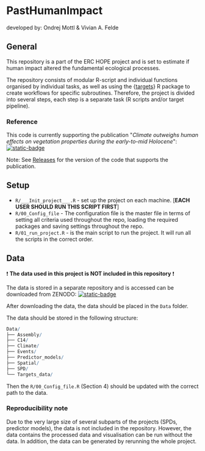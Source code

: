 # PastHumanImpact

developed by: Ondrej Mottl & Vivian A. Felde

## General

This repository is a part of the ERC HOPE project and is set to estimate if human impact altered the fundamental ecological processes.

The repository consists of modular R-script and individual functions organised by individual tasks, as well as using the {[targets](https://books.ropensci.org/targets/)} R package to create workflows for specific subroutines. Therefore, the project is divided into several steps, each step is a separate task (R scripts and/or target pipeline).

### Reference

This code is currently supporting the publication "*Climate outweighs human effects on vegetation properties during the early-to-mid Holocene*": [![static-badge](https://img.shields.io/badge/DOI-10.21203/rs.3.rs--4692574/v1-blue)](https://doi.org/10.21203/rs.3.rs-4692574/v1)

Note: See [Releases](https://github.com/HOPE-UIB-BIO/PastHumanImpact/releases/) for the version of the code that supports the publication.

## Setup

* `R/___Init_project___.R` - set up the project on each machine. [**EACH USER SHOULD RUN THIS SCRIPT FIRST**]
* `R/00_Config_file` - The configuration file is the master file in terms of setting all criteria used throughout the repo, loading the required packages and saving settings throughout the repo.
* `R/01_run_project.R` - is the main script to run the project. It will run all the scripts in the correct order.

## Data

❗ **The data used in this project is NOT included in this repository** ❗

 The data is stored in a separate repository and is accessed can be downloaded from ZENODO: [![static-badge](https://img.shields.io/badge/DOI-10.5281/zenodo.11369243-yellow)](https://doi.org/10.5281/zenodo.11369243)

After downloading the data, the data should be placed in the `Data` folder.

The data should be stored in the following structure:

``` r
Data/
├── Assembly/
├── C14/
├── Climate/
├── Events/
├── Predictor_models/
├── Spatial/
├── SPD/
└── Targets_data/
```

Then the `R/00_Config_file.R` (Section 4) should be updated with the correct path to the data.

### Reproducibility note

Due to the very large size of several subparts of the projects (SPDs, predictor models), the data is not included in the repository. However, the data contains the processed data and visualisation can be run without the data. In addition, the data can be generated by rerunning the whole project.
